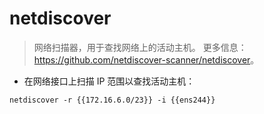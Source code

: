 # netdiscover

> 网络扫描器，用于查找网络上的活动主机。
> 更多信息：<https://github.com/netdiscover-scanner/netdiscover>。

- 在网络接口上扫描 IP 范围以查找活动主机：

`netdiscover -r {{172.16.6.0/23}} -i {{ens244}}`